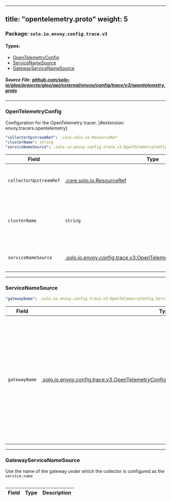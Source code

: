 
---
title: "opentelemetry.proto"
weight: 5
---

<!-- Code generated by solo-kit. DO NOT EDIT. -->


### Package: `solo.io.envoy.config.trace.v3` 
#### Types:


- [OpenTelemetryConfig](#opentelemetryconfig)
- [ServiceNameSource](#servicenamesource)
- [GatewayServiceNameSource](#gatewayservicenamesource)
  



##### Source File: [github.com/solo-io/gloo/projects/gloo/api/external/envoy/config/trace/v3/opentelemetry.proto](https://github.com/solo-io/gloo/blob/main/projects/gloo/api/external/envoy/config/trace/v3/opentelemetry.proto)





---
### OpenTelemetryConfig

 
Configuration for the OpenTelemetry tracer.
[#extension: envoy.tracers.opentelemetry]

```yaml
"collectorUpstreamRef": .core.solo.io.ResourceRef
"clusterName": string
"serviceNameSource": .solo.io.envoy.config.trace.v3.OpenTelemetryConfig.ServiceNameSource

```

| Field | Type | Description |
| ----- | ---- | ----------- | 
| `collectorUpstreamRef` | [.core.solo.io.ResourceRef](../../../../../../../../../../solo-kit/api/v1/ref.proto.sk/#resourceref) | The upstream to use for submitting traces to the OpenTelemetry agent. Only one of `collectorUpstreamRef` or `clusterName` can be set. |
| `clusterName` | `string` | The name of the Envoy cluster to use for submitting traces to the OpenTelemetry agent. Only one of `clusterName` or `collectorUpstreamRef` can be set. |
| `serviceNameSource` | [.solo.io.envoy.config.trace.v3.OpenTelemetryConfig.ServiceNameSource](../opentelemetry.proto.sk/#servicenamesource) | Source to use for the `service.name` of the collector. Defaults to GatewayServiceNameSource. |




---
### ServiceNameSource



```yaml
"gatewayName": .solo.io.envoy.config.trace.v3.OpenTelemetryConfig.ServiceNameSource.GatewayServiceNameSource

```

| Field | Type | Description |
| ----- | ---- | ----------- | 
| `gatewayName` | [.solo.io.envoy.config.trace.v3.OpenTelemetryConfig.ServiceNameSource.GatewayServiceNameSource](../opentelemetry.proto.sk/#gatewayservicenamesource) | Use the name of the gateway under which the collector is configured as the `service.name` This is the default behavior. The details of how the gateway name is determined are documented [here](https://github.com/solo-io/gloo/blob/main/projects/gloo/static_metadata.md). |




---
### GatewayServiceNameSource

 
Use the name of the gateway under which the collector is configured as the `service.name`

```yaml

```

| Field | Type | Description |
| ----- | ---- | ----------- | 





<!-- Start of HubSpot Embed Code -->
<script type="text/javascript" id="hs-script-loader" async defer src="//js.hs-scripts.com/5130874.js"></script>
<!-- End of HubSpot Embed Code -->
